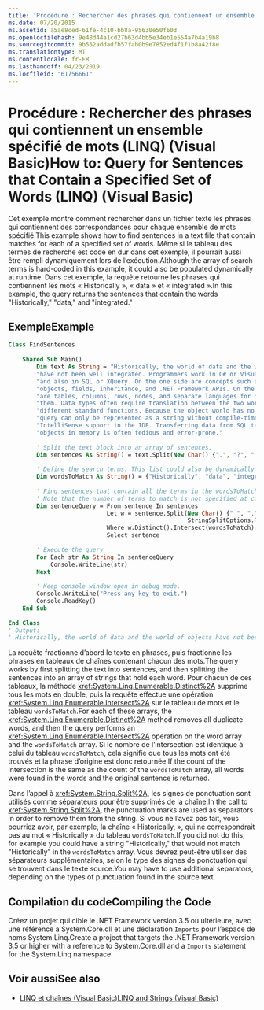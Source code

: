 ```yaml
---
title: 'Procédure : Rechercher des phrases qui contiennent un ensemble spécifié de mots (LINQ) (Visual Basic)'
ms.date: 07/20/2015
ms.assetid: a5ae8ced-61fe-4c10-bb8a-95630e50f603
ms.openlocfilehash: 9e48d44a1cd27b63d4bb5e34eb1e554a7b4a19b8
ms.sourcegitcommit: 9b552addadfb57fab0b9e7852ed4f1f1b8a42f8e
ms.translationtype: MT
ms.contentlocale: fr-FR
ms.lasthandoff: 04/23/2019
ms.locfileid: "61756661"
---
```

# <a name="how-to-query-for-sentences-that-contain-a-specified-set-of-words-linq-visual-basic"></a><span data-ttu-id="e8893-102">Procédure : Rechercher des phrases qui contiennent un ensemble spécifié de mots (LINQ) (Visual Basic)</span><span class="sxs-lookup"><span data-stu-id="e8893-102">How to: Query for Sentences that Contain a Specified Set of Words (LINQ) (Visual Basic)</span></span>
<span data-ttu-id="e8893-103">Cet exemple montre comment rechercher dans un fichier texte les phrases qui contiennent des correspondances pour chaque ensemble de mots spécifié.</span><span class="sxs-lookup"><span data-stu-id="e8893-103">This example shows how to find sentences in a text file that contain matches for each of a specified set of words.</span></span> <span data-ttu-id="e8893-104">Même si le tableau des termes de recherche est codé en dur dans cet exemple, il pourrait aussi être rempli dynamiquement lors de l’exécution.</span><span class="sxs-lookup"><span data-stu-id="e8893-104">Although the array of search terms is hard-coded in this example, it could also be populated dynamically at runtime.</span></span> <span data-ttu-id="e8893-105">Dans cet exemple, la requête retourne les phrases qui contiennent les mots « Historically », « data » et « integrated ».</span><span class="sxs-lookup"><span data-stu-id="e8893-105">In this example, the query returns the sentences that contain the words "Historically," "data," and "integrated."</span></span>  
  
## <a name="example"></a><span data-ttu-id="e8893-106">Exemple</span><span class="sxs-lookup"><span data-stu-id="e8893-106">Example</span></span>  
  
```vb  
Class FindSentences  
  
    Shared Sub Main()  
        Dim text As String = "Historically, the world of data and the world of objects " &   
        "have not been well integrated. Programmers work in C# or Visual Basic " &   
        "and also in SQL or XQuery. On the one side are concepts such as classes, " &   
        "objects, fields, inheritance, and .NET Framework APIs. On the other side " &   
        "are tables, columns, rows, nodes, and separate languages for dealing with " &   
        "them. Data types often require translation between the two worlds; there are " &   
        "different standard functions. Because the object world has no notion of query, a " &   
        "query can only be represented as a string without compile-time type checking or " &   
        "IntelliSense support in the IDE. Transferring data from SQL tables or XML trees to " &   
        "objects in memory is often tedious and error-prone."  
  
        ' Split the text block into an array of sentences.  
        Dim sentences As String() = text.Split(New Char() {".", "?", "!"})  
  
        ' Define the search terms. This list could also be dynamically populated at runtime  
        Dim wordsToMatch As String() = {"Historically", "data", "integrated"}  
  
        ' Find sentences that contain all the terms in the wordsToMatch array  
        ' Note that the number of terms to match is not specified at compile time  
        Dim sentenceQuery = From sentence In sentences   
                            Let w = sentence.Split(New Char() {" ", ",", ".", ";", ":"},   
                                                   StringSplitOptions.RemoveEmptyEntries)   
                            Where w.Distinct().Intersect(wordsToMatch).Count = wordsToMatch.Count()   
                            Select sentence  
  
        ' Execute the query  
        For Each str As String In sentenceQuery  
            Console.WriteLine(str)  
        Next  
  
        ' Keep console window open in debug mode.  
        Console.WriteLine("Press any key to exit.")  
        Console.ReadKey()  
    End Sub  
  
End Class  
' Output:  
' Historically, the world of data and the world of objects have not been well integrated  
```  
  
 <span data-ttu-id="e8893-107">La requête fractionne d’abord le texte en phrases, puis fractionne les phrases en tableaux de chaînes contenant chacun des mots.</span><span class="sxs-lookup"><span data-stu-id="e8893-107">The query works by first splitting the text into sentences, and then splitting the sentences into an array of strings that hold each word.</span></span> <span data-ttu-id="e8893-108">Pour chacun de ces tableaux, la méthode <xref:System.Linq.Enumerable.Distinct%2A> supprime tous les mots en double, puis la requête effectue une opération <xref:System.Linq.Enumerable.Intersect%2A> sur le tableau de mots et le tableau `wordsToMatch`.</span><span class="sxs-lookup"><span data-stu-id="e8893-108">For each of these arrays, the <xref:System.Linq.Enumerable.Distinct%2A> method removes all duplicate words, and then the query performs an <xref:System.Linq.Enumerable.Intersect%2A> operation on the word array and the `wordsToMatch` array.</span></span> <span data-ttu-id="e8893-109">Si le nombre de l’intersection est identique à celui du tableau `wordsToMatch`, cela signifie que tous les mots ont été trouvés et la phrase d’origine est donc retournée.</span><span class="sxs-lookup"><span data-stu-id="e8893-109">If the count of the intersection is the same as the count of the `wordsToMatch` array, all words were found in the words and the original sentence is returned.</span></span>  
  
 <span data-ttu-id="e8893-110">Dans l’appel à <xref:System.String.Split%2A>, les signes de ponctuation sont utilisés comme séparateurs pour être supprimés de la chaîne.</span><span class="sxs-lookup"><span data-stu-id="e8893-110">In the call to <xref:System.String.Split%2A>, the punctuation marks are used as separators in order to remove them from the string.</span></span> <span data-ttu-id="e8893-111">Si vous ne l’avez pas fait, vous pourriez avoir, par exemple, la chaîne « Historically, », qui ne correspondrait pas au mot « Historically » du tableau `wordsToMatch`.</span><span class="sxs-lookup"><span data-stu-id="e8893-111">If you did not do this, for example you could have a string "Historically," that would not match "Historically" in the `wordsToMatch` array.</span></span> <span data-ttu-id="e8893-112">Vous devrez peut-être utiliser des séparateurs supplémentaires, selon le type des signes de ponctuation qui se trouvent dans le texte source.</span><span class="sxs-lookup"><span data-stu-id="e8893-112">You may have to use additional separators, depending on the types of punctuation found in the source text.</span></span>  
  
## <a name="compiling-the-code"></a><span data-ttu-id="e8893-113">Compilation du code</span><span class="sxs-lookup"><span data-stu-id="e8893-113">Compiling the Code</span></span>  
 <span data-ttu-id="e8893-114">Créez un projet qui cible le .NET Framework version 3.5 ou ultérieure, avec une référence à System.Core.dll et une déclaration `Imports` pour l’espace de noms System.Linq.</span><span class="sxs-lookup"><span data-stu-id="e8893-114">Create a project that targets the .NET Framework version 3.5 or higher with a reference to System.Core.dll and a `Imports` statement for the System.Linq namespace.</span></span>  
  
## <a name="see-also"></a><span data-ttu-id="e8893-115">Voir aussi</span><span class="sxs-lookup"><span data-stu-id="e8893-115">See also</span></span>

- [<span data-ttu-id="e8893-116">LINQ et chaînes (Visual Basic)</span><span class="sxs-lookup"><span data-stu-id="e8893-116">LINQ and Strings (Visual Basic)</span></span>](../../../../visual-basic/programming-guide/concepts/linq/linq-and-strings.md)
